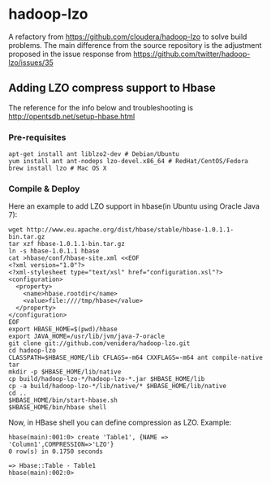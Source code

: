 # hadoop-lzo
A refactory from https://github.com/cloudera/hadoop-lzo to solve build problems.
The main difference from the source repository is the adjustment proposed in the issue response from https://github.com/twitter/hadoop-lzo/issues/35 

## Adding LZO compress support to Hbase
The reference for the info below and troubleshooting is http://opentsdb.net/setup-hbase.html

### Pre-requisites 
```
apt-get install ant liblzo2-dev # Debian/Ubuntu 
yum install ant ant-nodeps lzo-devel.x86_64 # RedHat/CentOS/Fedora 
brew install lzo # Mac OS X
```

### Compile & Deploy
Here an example to add LZO support in hbase(in Ubuntu using Oracle Java 7):
```
wget http://www.eu.apache.org/dist/hbase/stable/hbase-1.0.1.1-bin.tar.gz
tar xzf hbase-1.0.1.1-bin.tar.gz
ln -s hbase-1.0.1.1 hbase
cat >hbase/conf/hbase-site.xml <<EOF
<?xml version="1.0"?> 
<?xml-stylesheet type="text/xsl" href="configuration.xsl"?> 
<configuration> 
  <property> 
    <name>hbase.rootdir</name> 
    <value>file:////tmp/hbase</value> 
  </property>
</configuration> 
EOF
export HBASE_HOME=$(pwd)/hbase
export JAVA_HOME=/usr/lib/jvm/java-7-oracle
git clone git://github.com/venidera/hadoop-lzo.git
cd hadoop-lzo
CLASSPATH=$HBASE_HOME/lib CFLAGS=-m64 CXXFLAGS=-m64 ant compile-native tar
mkdir -p $HBASE_HOME/lib/native
cp build/hadoop-lzo-*/hadoop-lzo-*.jar $HBASE_HOME/lib
cp -a build/hadoop-lzo-*/lib/native/* $HBASE_HOME/lib/native
cd ..
$HBASE_HOME/bin/start-hbase.sh
$HBASE_HOME/bin/hbase shell
```
Now, in HBase shell you can define compression as LZO. Example:
```
hbase(main):001:0> create 'Table1', {NAME => 'Column1',COMPRESSION=>'LZO'}
0 row(s) in 0.1750 seconds

=> Hbase::Table - Table1
hbase(main):002:0>
```
